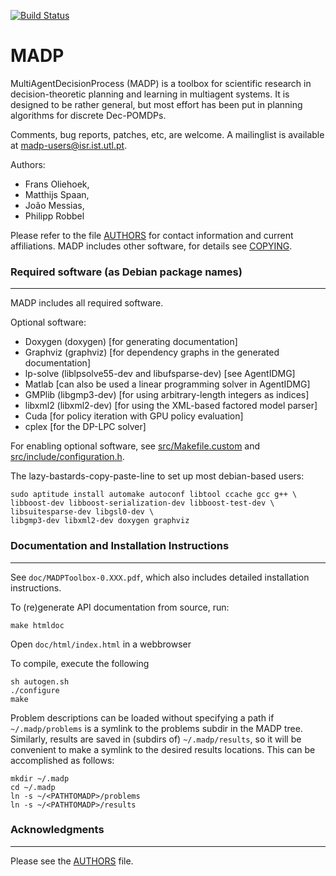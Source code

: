 [![Build Status](https://travis-ci.org/MADPToolbox/MADP.svg?branch=master)](https://travis-ci.org/MADPToolbox/MADP)

MADP
====

MultiAgentDecisionProcess (MADP) is a toolbox for scientific research
in decision-theoretic planning and learning in multiagent systems.  It
is designed to be rather general, but most effort has been put in
planning algorithms for discrete Dec-POMDPs.

Comments, bug reports, patches, etc, are welcome. A mailinglist is
available at madp-users@isr.ist.utl.pt.

Authors:
* Frans Oliehoek,
* Matthijs Spaan,
* João Messias,
* Philipp Robbel

Please refer to the file [AUTHORS](AUTHORS) for contact information and current 
affiliations. MADP includes other software, for details see [COPYING](COPYING).


### Required software (as Debian package names)
-----------------------------------------------

MADP includes all required software.

Optional software:

* Doxygen (doxygen) [for generating documentation]
* Graphviz (graphviz) [for dependency graphs in the generated documentation]
* lp-solve (liblpsolve55-dev and libufsparse-dev) [see AgentIDMG]
* Matlab [can also be used a linear programming solver in AgentIDMG]
* GMPlib (libgmp3-dev) [for using arbitrary-length integers as indices] 
* libxml2 (libxml2-dev) [for using the XML-based factored model parser]
* Cuda [for policy iteration with GPU policy evaluation]
* cplex [for the DP-LPC solver]

For enabling optional software, see [src/Makefile.custom](src/Makefile.custom) and
[src/include/configuration.h](src/include/configuration.h).

The lazy-bastards-copy-paste-line to set up most debian-based users:
```
sudo aptitude install automake autoconf libtool ccache gcc g++ \
libboost-dev libboost-serialization-dev libboost-test-dev \
libsuitesparse-dev libgsl0-dev \
libgmp3-dev libxml2-dev doxygen graphviz 
```

### Documentation and Installation Instructions
-----------------------------------------------

See `doc/MADPToolbox-0.XXX.pdf`, which also includes detailed 
installation instructions.

To (re)generate API documentation from source, run:
```
make htmldoc
```
Open `doc/html/index.html` in a webbrowser

To compile, execute the following
```
sh autogen.sh
./configure
make
```

Problem descriptions can be loaded without specifying a path if
`~/.madp/problems` is a symlink to the problems subdir in the MADP tree.
Similarly, results are saved in (subdirs of) `~/.madp/results`, so it will
be convenient to make a symlink to the desired results locations.
This can be accomplished as follows:
```
mkdir ~/.madp
cd ~/.madp
ln -s ~/<PATHTOMADP>/problems
ln -s ~/<PATHTOMADP>/results
```

### Acknowledgments
-------------------

Please see the [AUTHORS](AUTHORS) file.
